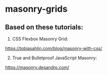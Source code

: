 # masonry-grids

## Based on these tutorials:

1. CSS Flexbox Masonry Grid:

https://tobiasahlin.com/blog/masonry-with-css/

2. True and Bulletproof JavaScript Masonry:

https://masonry.desandro.com/
